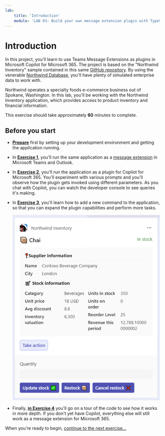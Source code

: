 ```yaml
---
lab:
    title: 'Introduction'
    module: 'LAB 03: Build your own message extension plugin with TypeScript (TS) for Microsoft Copilot'
---
```


# Introduction

In this project, you'll learn to use Teams Message Extensions as plugins in Microsoft Copilot for Microsoft 365. The project is based on the "Northwind Inventory" sample contained in this same [GitHub repository](https://github.com/OfficeDev/Copilot-for-M365-Plugins-Samples/tree/main/samples/msgext-northwind-inventory-ts). By using the venerable [Northwind Database](https://learn.microsoft.com/dotnet/framework/data/adonet/sql/linq/downloading-sample-databases), you'll have plenty of simulated enterprise data to work with.

Northwind operates a specialty foods e-commerce business out of Spokane, Washington. In this lab, you'll be working with the Northwind Inventory application, which provides access to product inventory and financial information.

This exercise should take approximately **60** minutes to complete.

## Before you start

- [**Prepare**](./2-prepare-development-environment.md) first by setting up your development environment and getting the application running.

- In [**Exercise 1**](./3-exercise-1-run-message-extension.md), you'll run the same application as a [message extension](https://learn.microsoft.com/microsoftteams/platform/messaging-extensions/what-are-messaging-extensions) in Microsoft Teams and Outlook.

- In [**Exercise 2**](./4-exercise-2-run-copilot-plugin.md), you'll run the application as a plugin for Copilot for Microsoft 365. You'll experiment with various prompts and you'll observe how the plugin gets invoked using different parameters. As you chat with Copilot, you can watch the developer console to see queries it's making.

- In [**Exercise 3**](./5-exercise-3-add-new-command.md), you'll learn how to add a new command to the application, so that you can expand the plugin capabilities and perform more tasks.

  ![Screenshot of an adaptive card displaying a product.](../media/1-00-product-card-only.png)

- Finally, [**in Exercise 4**](./6-exercise-4-explore-plugin-source-code.md) you'll go on a tour of the code to see how it works in more depth. If you don't yet have Copilot, everything else will still work as a message extension for Microsoft 365.

When you're ready to begin, [continue to the next exercise...](./2-prepare-development-environment.md)